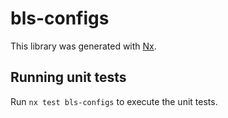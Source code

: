 # bls-configs

This library was generated with [Nx](https://nx.dev).

## Running unit tests

Run `nx test bls-configs` to execute the unit tests.
